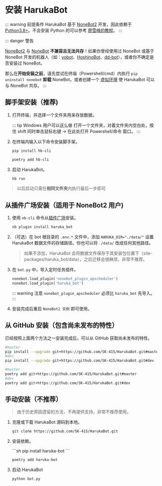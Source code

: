 #  安装 HarukaBot

::: warning 前提条件
HarukaBot 基于 [NoneBot2](https://github.com/nonebot/nonebot2) 开发，因此依赖于 [Python3.8+](https://www.python.org/downloads/release/python-386/)。不会安装 Python 的可以参考 [廖雪峰的教程](https://www.liaoxuefeng.com/wiki/1016959663602400/1016959856222624)。
:::

::: danger 警告

[NoneBot2](https://github.com/nonebot/nonebot2) 与 [NoneBot](https://github.com/nonebot/nonebot) **不兼容且无法共存**！如果你曾经使用过 NoneBot 或基于 NoneBot 开发的机器人（如：[yobot](https://github.com/pcrbot/yobot)、[HoshinoBot](https://github.com/Ice-Cirno/HoshinoBot)、[dd-bot](https://github.com/SK-415/dd-bot)），或者你不确定是否安装过 NoneBot。

那么在**开始安装之前**，请先尝试在终端（Powershell/cmd）内执行 `pip uninstall nonebot` **卸载** NoneBot，或者创建一个 [虚拟环境](https://docs.python.org/zh-cn/3/library/venv.html#creating-virtual-environments) 使 HarukaBot 可以与 NoneBot 共存。
 :::

## 脚手架安装（推荐)

1. 打开终端，并选择一个文件夹用来存放数据。

    ::: tip Windows 用户可以这么做
    打开一个文件夹，对着文件夹内空白处，按住 shift 同时单击鼠标右键 -> 在此处打开 Powershell/命令 窗口。
    :::

2. 在终端内输入以下命令安装脚手架。

    <code-group>
    <code-block title="pip">

    ```sh
    pip install hb-cli
    ```
    </code-block>

    <code-block title="poetry">

    ```sh
    poetry add hb-cli
    ```
    </code-block>
    </code-group>

3. 启动 HarukaBot。

    ```sh
    hb run
    ```

> 以后启动只需在**相同文件夹**内执行最后一步即可

## 从插件广场安装（适用于 NoneBot2 用户)

1. 使用 `nb-cli` 命令从[插件广场](https://v2.nonebot.dev/plugin-store.html)安装。

    ```sh
    nb plugin install haruka_bot
    ```

2. （可选）在 bot 根目录的 `.env.*` 文件中，添加 `HARUKA_DIR="./data/"` 设置 HarukaBot 数据文件的存储路径。你也可以将 `./data/` 改成任何其他路径。

    > 如果不添加，HarukaBot 会将数据文件保存于其安装包位置下（site-packages/haruka_bot/data），之后迁移会很麻烦，非常不推荐。

3. 在 `bot.py` 中，导入定时任务插件。

    ```python {1}
    nonebot.load_plugin('nonebot_plugin_apscheduler')
    nonebot.load_plugin('haruka_bot')
    ```

    ::: warning 注意
    `nonebot_plugin_apscheduler` 必须比 `haruka_bot` 先导入。
    :::

4. 安装完成后重启 `NoneBot2 实例` 即可使用。

## 从 GitHub 安装（包含尚未发布的特性）

已经按照上面两个方法之一安装完成后，可以从 GitHub 获取尚未发布的特性。

<code-group>
<code-block title="pip">

```sh
#master
pip install --upgrade git+https://github.com/SK-415/HarukaBot.git#master
#dev
pip install --upgrade git+https://github.com/SK-415/HarukaBot.git#dev
```
</code-block>

<code-block title="poetry">

```sh
#master
poetry add git+https://github.com/SK-415/HarukaBot.git#master
#dev
poetry add git+https://github.com/SK-415/HarukaBot.git#dev
```
</code-block>
</code-group>

##  手动安装（不推荐）

> 由于历史原因遗留的方法，不再提供支持，非常不推荐使用。

1. 克隆或下载 HarukaBot 源码到本地。

    ```sh
    git clone https://github.com/SK-415/HarukaBot.git
    ```

2. 安装依赖。

    <code-group>
    <code-block title="pip">
    ```sh
    pip install haruka-bot
    ```
    </code-block>

    <code-block title="poetry">

    ```sh
    poetry add haruka-bot
    ```
    </code-block>
    </code-group>

3. 启动 HarukaBot

    ```sh
    python bot.py
    ```

